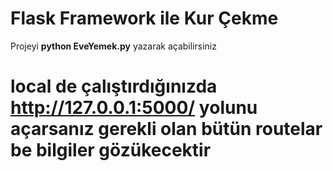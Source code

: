 # Flask Framework ile Kur Çekme
Projeyi **python EveYemek.py** yazarak açabilirsiniz
# local de çalıştırdığınızda http://127.0.0.1:5000/ yolunu açarsanız gerekli olan bütün routelar be bilgiler gözükecektir
